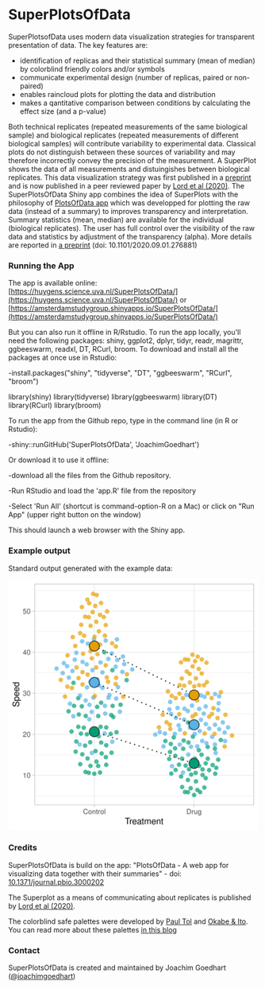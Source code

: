 # SuperPlotsOfData
 
SuperPlotsofData uses modern data visualization strategies for transparent presentation of data. The key features are:
* identification of replicas and their statistical summary (mean of median) by colorblind friendly colors and/or symbols
* communicate experimental design (number of replicas, paired or non-paired)
* enables raincloud plots for plotting the data and distribution
* makes a qantitative comparison between conditions by calculating the effect size (and a p-value)

Both technical replicates (repeated measurements of the same biological sample) and biological replicates (repeated measurements of different biological samples) will contribute variability to experimental data. Classical plots do not distinguish between these sources of variability and may therefore incorrectly convey the precision of the measurement. A SuperPlot shows the data of all measurements and distuingishes between biological replicates. This data visualization strategy was first published in a [preprint](https://arxiv.org/abs/1911.03509) and is now published in a peer reviewed paper by [Lord et al (2020)](https://doi.org/10.1083/jcb.202001064).
The SuperPlotsOfData Shiny app combines the idea of SuperPlots with the philosophy of [PlotsOfData app](https://huygens.science.uva.nl/PlotsOfData/) which was developped for plotting the raw data (instead of a summary) to improves transparency and interpretation. Summary statistics (mean, median) are available for the individual (biological replicates). The user has full control over the visibility of the raw data and statistics by adjustment of the transparency (alpha). More details are reported in [a preprint](https://doi.org/10.1101/2020.09.01.276881) (doi: 10.1101/2020.09.01.276881)

### Running the App

The app is available online: [https://huygens.science.uva.nl/SuperPlotsOfData/](https://huygens.science.uva.nl/SuperPlotsOfData/) or [https://amsterdamstudygroup.shinyapps.io/SuperPlotsOfData/](https://amsterdamstudygroup.shinyapps.io/SuperPlotsOfData/)

But you can also run it offline in R/Rstudio. To run the app locally, you'll need the following packages: shiny, ggplot2, dplyr, tidyr, readr, magrittr, ggbeeswarm, readxl, DT, RCurl, broom. To download and install all the packages at once use in Rstudio:

-install.packages("shiny", "tidyverse", "DT", "ggbeeswarm", "RCurl", "broom")

library(shiny)
library(tidyverse)
library(ggbeeswarm)
library(DT)
library(RCurl)
library(broom)


To run the app from the Github repo, type in the command line (in R or Rstudio):

-shiny::runGitHub('SuperPlotsOfData', 'JoachimGoedhart')

Or download it to use it offline:

-download all the files from the Github repository.

-Run RStudio and load the 'app.R' file from the repository

-Select 'Run All' (shortcut is command-option-R on a Mac) or click on "Run App" (upper right button on the window)

This should launch a web browser with the Shiny app.


### Example output

Standard output generated with the example data:

![alt text](https://github.com/JoachimGoedhart/SuperPlotsOfData/blob/master/SuperPlotsOfData.png "Output")

### Credits

<p>SuperPlotsOfData is build on the app: "PlotsOfData - A web app for visualizing data together with their summaries" - doi: <a href="https://doi.org/10.1371/journal.pbio.3000202">10.1371/journal.pbio.3000202</a></br>

The Superplot as a means of communicating about replicates is published by [Lord et al (2020)](https://doi.org/10.1083/jcb.202001064).
</br>
  

The colorblind safe palettes were developed by <a href="https://personal.sron.nl/~pault/">Paul Tol</a> and [Okabe & Ito](https://jfly.uni-koeln.de/color/). You can read more about these palettes [in this blog](https://thenode.biologists.com/data-visualization-with-flying-colors/research/)</p>

### Contact

SuperPlotsOfData is created and maintained by Joachim Goedhart ([@joachimgoedhart](https://twitter.com/joachimgoedhart))
